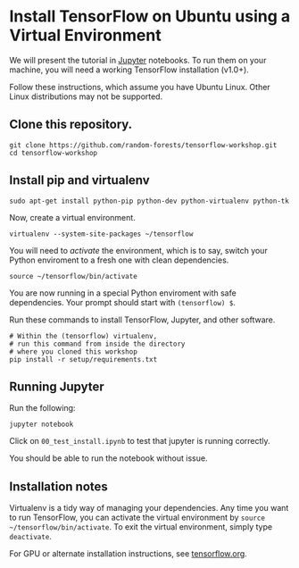 # Install TensorFlow on Ubuntu using a Virtual Environment

We will present the tutorial in [Jupyter](jupyter.org) notebooks.  To
run them on your machine, you will need a working TensorFlow
installation (v1.0+).

Follow these instructions, which assume you have Ubuntu Linux.  Other
Linux distributions may not be supported.


## Clone this repository.

```
git clone https://github.com/random-forests/tensorflow-workshop.git
cd tensorflow-workshop
```

## Install pip and virtualenv

```
sudo apt-get install python-pip python-dev python-virtualenv python-tk
```

Now, create a virtual environment.

```
virtualenv --system-site-packages ~/tensorflow
```

You will need to *activate* the environment, which is to say, switch your
Python enviroment to a fresh one with clean dependencies.

```
source ~/tensorflow/bin/activate
```

You are now running in a special Python enviroment with safe
dependencies. Your prompt should start with `(tensorflow) $`.

Run these commands to install TensorFlow, Jupyter, and other software.

```
# Within the (tensorflow) virtualenv,
# run this command from inside the directory 
# where you cloned this workshop
pip install -r setup/requirements.txt
```

## Running Jupyter

Run the following:

```
jupyter notebook
```

Click on `00_test_install.ipynb` to test that jupyter is running
correctly.

You should be able to run the notebook without issue.

## Installation notes

Virtualenv is a tidy way of managing your dependencies.  Any time
you want to run TensorFlow, you can activate the virtual environment by `source
~/tensorflow/bin/activate`.  To exit the virtual environment, simply
type `deactivate`.

For GPU or alternate installation instructions, see [tensorflow.org](https://www.tensorflow.org/install/).